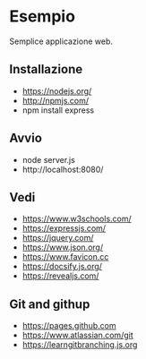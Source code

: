 # Esempio
Semplice applicazione web.

## Installazione
- https://nodejs.org/
- http://npmjs.com/ 
- npm install express

## Avvio
- node server.js
- http://localhost:8080/

## Vedi
- https://www.w3schools.com/
- https://expressjs.com/
- https://jquery.com/
- https://www.json.org/
- https://www.favicon.cc
- https://docsify.js.org/
- https://revealjs.com/

## Git and githup
- https://pages.github.com
- https://www.atlassian.com/git
- https://learngitbranching.js.org
